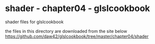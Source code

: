 shader - chapter04 - glslcookbook
===============

shader files for glslcookbook <br/>

the files in this directory are downloaded from the site below <br/>
https://github.com/daw42/glslcookbook/tree/master/chapter04/shader <br/>

